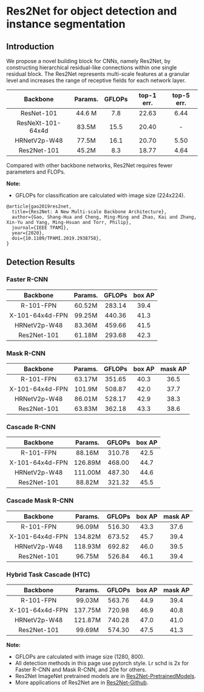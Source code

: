 # Res2Net for object detection and instance segmentation

## Introduction

We propose a novel building block for CNNs, namely Res2Net, by constructing hierarchical residual-like connections within one single residual block. The Res2Net represents multi-scale features at a granular level and increases the range of receptive fields for each network layer.

|    Backbone     |Params. | GFLOPs  | top-1 err. | top-5 err. |
| :-------------: |:----:  | :-----: | :--------: | :--------: |
| ResNet-101      |44.6 M  | 7.8     |  22.63     |  6.44      |
| ResNeXt-101-64x4d |83.5M | 15.5    |  20.40     |  -         |
| HRNetV2p-W48    | 77.5M  | 16.1    |  20.70     |  5.50      |
| Res2Net-101     | 45.2M  | 8.3     |  18.77     |  4.64      |

Compared with other backbone networks, Res2Net requires fewer parameters and FLOPs.

**Note:**
- GFLOPs for classification are calculated with image size (224x224).

```
@article{gao2019res2net,
  title={Res2Net: A New Multi-scale Backbone Architecture},
  author={Gao, Shang-Hua and Cheng, Ming-Ming and Zhao, Kai and Zhang, Xin-Yu and Yang, Ming-Hsuan and Torr, Philip},
  journal={IEEE TPAMI},
  year={2020},
  doi={10.1109/TPAMI.2019.2938758},
}
```

## Detection Results


### Faster R-CNN

|    Backbone     | Params. | GFLOPs | box AP |
| :-------------: | :----:  | :----: | :----: |
| R-101-FPN       | 60.52M  | 283.14 |  39.4  |
| X-101-64x4d-FPN | 99.25M  | 440.36 |  41.3  |
| HRNetV2p-W48    | 83.36M  | 459.66 |  41.5  |
| Res2Net-101     | 61.18M  | 293.68 |  42.3  |

### Mask R-CNN
|    Backbone     | Params. | GFLOPs | box AP | mask AP |
| :-------------: | :----:  | :----: | :----: | :----:  |
| R-101-FPN       | 63.17M  | 351.65 |  40.3  |  36.5   |
| X-101-64x4d-FPN | 101.9M  | 508.87 |  42.0  |  37.7   |
| HRNetV2p-W48    | 86.01M  | 528.17 |  42.9  |  38.3   |
| Res2Net-101     | 63.83M  | 362.18 |  43.3  |  38.6   |


### Cascade R-CNN

|    Backbone     | Params. | GFLOPs | box AP |
| :-------------: | :----:  | :----: | :----: |
| R-101-FPN       | 88.16M  | 310.78 |  42.5  |
| X-101-64x4d-FPN | 126.89M | 468.00 |  44.7  |
| HRNetV2p-W48    | 111.00M | 487.30 |  44.6  |
| Res2Net-101     | 88.82M  | 321.32 |  45.5  |


### Cascade Mask R-CNN

|    Backbone     | Params.  | GFLOPs | box AP | mask AP |
| :-------------: | :----:   | :----: | :----: | :----:  |
| R-101-FPN       | 96.09M   | 516.30 |  43.3  |  37.6   |
| X-101-64x4d-FPN | 134.82M  | 673.52 |  45.7  |  39.4   |
| HRNetV2p-W48    | 118.93M  | 692.82 |  46.0  |  39.5   |
| Res2Net-101     | 96.75M   | 526.84 |  46.1  |  39.4   |

### Hybrid Task Cascade (HTC)

|    Backbone     | Params.  | GFLOPs | box AP | mask AP |
| :-------------: | :-----:  | :----: | :----: | :----:  |
| R-101-FPN       | 99.03M   | 563.76 |  44.9  |  39.4   |
| X-101-64x4d-FPN | 137.75M  | 720.98 |  46.9  |  40.8   |
| HRNetV2p-W48    | 121.87M  | 740.28 |  47.0  |  41.0   |
| Res2Net-101     | 99.69M   | 574.30 |  47.5  |  41.3   |

**Note:**

- GFLOPs are calculated with image size (1280, 800).
- All detection methods in this page use pytorch style. Lr schd is 2x for Faster R-CNN and Mask R-CNN, and 20e for others. 
- Res2Net ImageNet pretrained models are in [Res2Net-PretrainedModels](https://github.com/Res2Net/Res2Net-PretrainedModels).
- More applications of Res2Net are in [Res2Net-Github](https://github.com/Res2Net/).
